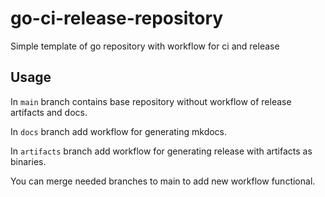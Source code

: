 # go-ci-release-repository

Simple template of go repository with workflow for ci and release

## Usage

In ``main`` branch contains base repository without workflow of release artifacts and docs.

In ``docs`` branch add workflow for generating mkdocs.

In ``artifacts`` branch add workflow for generating release with artifacts as binaries.

You can merge needed branches to main to add new workflow functional.